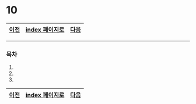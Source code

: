 # 10

[이전](./09.md)|[index 페이지로](./00index.md) |[다음](./11.md)
---|---|---
<hr>

### 목차
1.
1.
1.


[이전](./09.md)|[index 페이지로](./00index.md) |[다음](./11.md)
---|---|---
